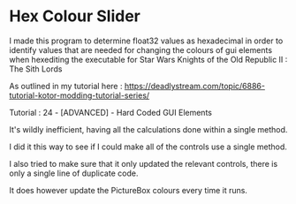 # Hex Colour Slider

I made this program to determine float32 values as hexadecimal in order to identify values that are needed for changing the colours of gui elements when hexediting the executable for Star Wars Knights of the Old Republic II : The Sith Lords

As outlined in my tutorial here : https://deadlystream.com/topic/6886-tutorial-kotor-modding-tutorial-series/

Tutorial : 24 - [ADVANCED] - Hard Coded GUI Elements

It's wildly inefficient, having all the calculations done within a single method.

I did it this way to see if I could make all of the controls use a single method.

I also tried to make sure that it only updated the relevant controls, there is only a single line of duplicate code.

It does however update the PictureBox colours every time it runs.